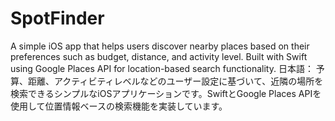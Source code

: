 # SpotFinder
A simple iOS app that helps users discover nearby places based on their preferences such as budget, distance, and activity level. Built with Swift using Google Places API for location-based search functionality. 日本語： 予算、距離、アクティビティレベルなどのユーザー設定に基づいて、近隣の場所を検索できるシンプルなiOSアプリケーションです。SwiftとGoogle Places APIを使用して位置情報ベースの検索機能を実装しています。
